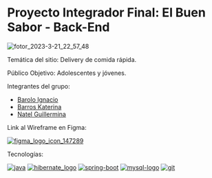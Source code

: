 # Proyecto Integrador Final: El Buen Sabor - Back-End

![fotor_2023-3-21_22_57_48](https://user-images.githubusercontent.com/103141811/226782578-66158746-776a-4628-b278-8b978fa5313a.png)

Temática del sitio: Delivery de comida rápida. 

Público Objetivo: Adolescentes y jóvenes.

Integrantes del grupo: 
- [Barolo Ignacio](https://github.com/IgnacioBarolo)
- [Barros Katerina](https://github.com/KaterinaBarros)
- [Natel Guillermina](https://github.com/guillenatel)

Link al Wireframe en Figma:

[![figma_logo_icon_147289](https://user-images.githubusercontent.com/103141811/225666687-4ce263e2-e8da-4f9f-8a75-2e4152ad2f35.svg)](https://www.figma.com/files/team/1217551669501424491/Metodologia?fuid=1217935974206768035)

Tecnologías:

[![java](https://user-images.githubusercontent.com/103141811/225781658-5ed08f6c-0e3d-49b5-a67a-72db194b8f2a.png)](https://www.java.com/es/)
[![hibernate_logo](https://user-images.githubusercontent.com/103141811/225782382-17012201-cce9-488d-9df8-78b6865f7b59.png)](https://hibernate.org/)
[![spring-boot](https://user-images.githubusercontent.com/103141811/225782217-3370bdd9-bc70-4faa-a275-3b67c16e715c.png)](https://spring.io/)
[![mysql-logo](https://user-images.githubusercontent.com/103141811/225782437-9acd133a-489e-4272-83a8-d2c2d494e33b.png)](https://www.mysql.com/)
[![git](https://user-images.githubusercontent.com/103141811/225782811-b35f8287-d128-4cdf-9788-8c61d9732eb1.png)](https://git-scm.com/)
